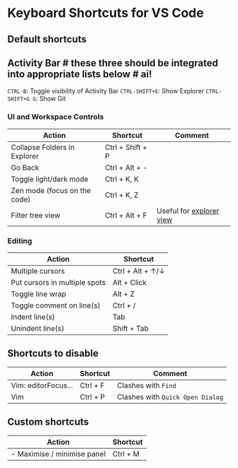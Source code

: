 # Keyboard Shortcuts for VS Code

## Default shortcuts

## Activity Bar # these three should be integrated into appropriate lists below # ai!

`CTRL-B`: Toggle visibility of Activity Bar
`CTRL-SHIFT+E`: Show Explorer
`CTRL-SHIFT+G G`: Show Git

### UI and Workspace Controls

| Action                       | Shortcut         | Comment                   |
| ---------------------------- | ---------------- | ------------------------- |
| Collapse Folders in Explorer | Ctrl + Shift + P |                           |
| Go Back                      | Ctrl + Alt + -   |                           |
| Toggle light/dark mode       | Ctrl + K, K      |                           |
| Zen mode (focus on the code) | Ctrl + K, Z      |                           |
| Filter tree view             | Ctrl + Alt + F   | Useful for [explorer view](https://code.visualstudio.com/docs/getstarted/userinterface#_advanced-tree-navigation) |

### Editing

| Action                        | Shortcut         |
| ----------------------------- | ---------------- |
| Multiple cursors              | Ctrl + Alt + ↑/↓ |
| Put cursors in multiple spots | Alt + Click      |
| Toggle line wrap              | Alt + Z          |
| Toggle comment on line(s)     | Ctrl + /         |
| Indent line(s)                | Tab              |
| Unindent line(s)              | Shift + Tab      |

## Shortcuts to disable

| Action              | Shortcut | Comment                          |
| ------------------- | -------- | -------------------------------- |
| Vim: editorFocus... | Ctrl + F | Clashes with `Find`              |
| Vim<br>             | Ctrl + P | Clashes with `Quick Open Dialog` |
## Custom shortcuts

| Action                          | Shortcut |
| ------------------------------- | -------- |
| - Maximise / minimise panel<br> | Ctrl + M |
